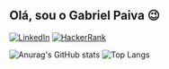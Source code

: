 ## Olá, sou o Gabriel Paiva 😉
[![LinkedIn](https://img.shields.io/badge/linkedin-%230077B5.svg?style=for-the-badge&logo=linkedin&logoColor=white)](www.linkedin.com/in/gabriel-ferreira-paiva) [![HackerRank](https://img.shields.io/badge/-Hackerrank-2EC866?style=for-the-badge&logo=HackerRank&logoColor=white)](https://www.hackerrank.com/profile/paivag1109)

![Anurag's GitHub stats](https://github-readme-stats.vercel.app/api?username=gabriel-paiva&show_icons=true&theme=dark) ![Top Langs](https://github-readme-stats.vercel.app/api/top-langs/?username=gabriel-paiva&layout=compact)
<!--
**gabriel-paiva/gabriel-paiva** is a ✨ _special_ ✨ repository because its `README.md` (this file) appears on your GitHub profile.

Here are some ideas to get you started:

- 🔭 I’m currently working on ...
- 🌱 I’m currently learning ...
- 👯 I’m looking to collaborate on ...
- 🤔 I’m looking for help with ...
- 💬 Ask me about ...
- 📫 How to reach me: ...
- 😄 Pronouns: ...
- ⚡ Fun fact: ...
-->

